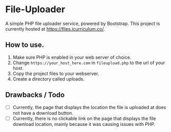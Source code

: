 # File-Uploader
A simple PHP file uploader service, powered by Bootstrap. This project is currently hosted at https://files.icurriculum.co/. 



## How to use.
1. Make sure PHP is enabled in your web server of choice.
2. Change `https://your_host_here.com` in `fileupload.php` to the url of your host.
3. Copy the project files to your webserver.
4. Create a directory called uploads.


## Drawbacks / Todo
- [ ] Currently, the page that displays the location the file is uploaded at does not have a download button.
- [ ] Currently, there is no clickable link on the page that displays the file download location, mainly because it was causing issues with PHP.
